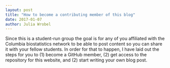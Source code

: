 ```yaml
---
layout: post
title: "How to become a contributing member of this blog"
date: 2017-01-07
author: Julia Wrobel
---
```


Since this is a student-run group the goal is for any of you affiliated with the Columbia biostatistics network 
to be able to post content so you can share it with your fellow students. In order for that to happen, 
I have laid out the steps for you to (1) become a GitHub member, (2) get access to the repository for this website, and 
(2) start writing your own blog post.

